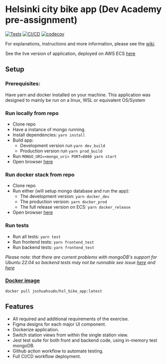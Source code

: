 # Helsinki city bike app (Dev Academy pre-assignment)
[![Tests](https://github.com/JoshuaH-sudo/dev-academy-2023-exercise/actions/workflows/tests.yml/badge.svg)](https://github.com/JoshuaH-sudo/dev-academy-2023-exercise/actions/workflows/tests.yml)
[![CI/CD](https://github.com/JoshuaH-sudo/dev-academy-2023-exercise/actions/workflows/cicd.yml/badge.svg)](https://github.com/JoshuaH-sudo/dev-academy-2023-exercise/actions/workflows/cicd.yml)
[![codecov](https://codecov.io/gh/JoshuaH-sudo/dev-academy-2023-exercise/branch/main/graph/badge.svg?token=Z1DXOYNLL2)](https://codecov.io/gh/JoshuaH-sudo/dev-academy-2023-exercise)

For explanations, instructions and more information, please see the [wiki](https://github.com/JoshuaH-sudo/dev-academy-2023-exercise/wiki).

See the live version of application, deployed on AWS ECS [here](http://hsl-b-loadb-11qff09munsyd-65616a73f46464ed.elb.ap-southeast-2.amazonaws.com:8080/)
## Setup
### Prerequisites: 
Have yarn and docker installed on your machine.
This application was designed to mainly be run on a linux, WSL or equivalent OS/System

### Run locally from repo
- Clone repo
- Have a instance of mongo running.
- Install dependencies: `yarn install`
- Build app:
  - Development version run `yarn dev_build`
  - Production version run `yarn prod_build`
- Run `MONGO_URI=<mongo_uri> PORT=8080 yarn start`
- Open browser [here](http://localhost:8080/)

### Run docker stack from repo
- Clone repo
- Run either (will setup mongo database and run the app):
  - The development version: `yarn docker_dev`
  - The production version: `yarn docker_prod` 
  - The full release version on ECS: `yarn docker_release`
- Open browser [here](http://localhost:8080/)

### Run tests
- Run all tests: `yarn test`
- Run frontend tests: `yarn frontend_test`
- Run backend tests: `yarn frontend_test`
  
*Please note: that there are current problems with mongoDB's support for Ubuntu 22.04 so backend tests may not be runnable see issue [here](https://github.com/nodkz/mongodb-memory-server/issues/732) and [here](https://github.com/shelfio/jest-mongodb/issues/351)*

### [Docker image](https://hub.docker.com/r/joshuahsudo/hsl_bike_app)
```
docker pull joshuahsudo/hsl_bike_app:latest
```

## Features
- All required and additional requirements of the exercise.
- Figma designs for each major UI component.
- Dockerize application.
- Switch station views from within the single station view.
- Jest test suite for both front and backend code, using in-memory test mongoDB.
- Github action workflow to automate testing.
- Full CI/CD workflow deployment.
